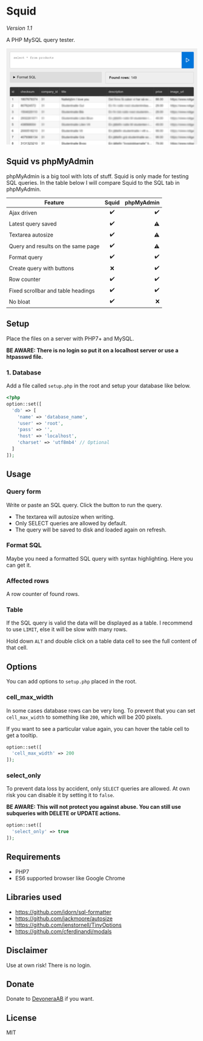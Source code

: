 # Squid

*Version 1.1*

A PHP MySQL query tester.

![Screenshot](screenshot.png)

## Squid vs phpMyAdmin

phpMyAdmin is a big tool with lots of stuff. Squid is only made for testing SQL queries. In the table below I will compare Squid to the SQL tab in phpMyAdmin.

| Feature                            | Squid              | phpMyAdmin         |
| ---------------------------------- |:------------------:| ------------------:|
| Ajax driven                        | :heavy_check_mark: | :heavy_check_mark: |
| Latest query saved                 | :heavy_check_mark: | :warning:          |
| Textarea autosize                  | :heavy_check_mark: | :warning:          |
| Query and results on the same page | :heavy_check_mark: | :warning:          |
| Format query                       | :heavy_check_mark: | :heavy_check_mark: |
| Create query with buttons          | :x:                | :heavy_check_mark: |
| Row counter                        | :heavy_check_mark: | :heavy_check_mark: |
| Fixed scrollbar and table headings | :heavy_check_mark: | :heavy_check_mark: |
| No bloat                           | :heavy_check_mark: | :x:                |

## Setup

Place the files on a server with PHP7+ and MySQL.

**BE AWARE: There is no login so put it on a localhost server or use a htpasswd file.**

### 1. Database

Add a file called `setup.php` in the root and setup your database like below.

```php
<?php
option::set([
  'db' => [
    'name' => 'database_name',
    'user' => 'root',
    'pass' => '',
    'host' => 'localhost',
    'charset' => 'utf8mb4' // Optional
  ]
]);
```

## Usage

### Query form

Write or paste an SQL query. Click the button to run the query.

- The textarea will autosize when writing.
- Only SELECT queries are allowed by default.
- The query will be saved to disk and loaded again on refresh.

### Format SQL

Maybe you need a formatted SQL query with syntax highlighting. Here you can get it.

### Affected rows

A row counter of found rows.

### Table

If the SQL query is valid the data will be displayed as a table. I recommend to use `LIMIT`, else it will be slow with many rows.

Hold down `ALT` and double click on a table data cell to see the full content of that cell.

## Options

You can add options to `setup.php` placed in the root.

### cell_max_width

In some cases database rows can be very long. To prevent that you can set `cell_max_width` to something like `200`, which will be 200 pixels.

If you want to see a particular value again, you can hover the table cell to get a tooltip.

```php
option::set([
  'cell_max_width' => 200
]);
```

### select_only

To prevent data loss by accident, only `SELECT` queries are allowed. At own risk you can disable it by setting it to `false`.

**BE AWARE: This will not protect you against abuse. You can still use subqueries with DELETE or UPDATE actions.**

```php
option::set([
  'select_only' => true
]);
```

## Requirements

- PHP7
- ES6 supported browser like Google Chrome

## Libraries used

- https://github.com/jdorn/sql-formatter
- https://github.com/jackmoore/autosize
- https://github.com/jenstornell/TinyOptions
- https://github.com/cferdinandi/modals

## Disclaimer

Use at own risk! There is no login.

## Donate

Donate to [DevoneraAB](https://www.paypal.me/DevoneraAB) if you want.

## License

MIT